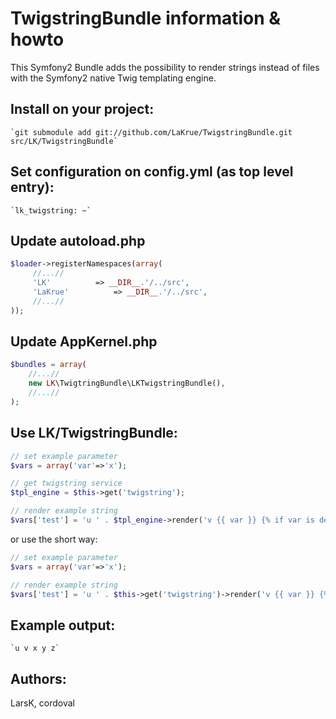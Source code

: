 TwigstringBundle information & howto
====================================

This Symfony2 Bundle adds the possibility to render strings instead of files with the Symfony2 native Twig templating engine.

Install on your project:
------------------------

    `git submodule add git://github.com/LaKrue/TwigstringBundle.git src/LK/TwigstringBundle`

Set configuration on config.yml (as top level entry):
-----------------------------------------------------

    `lk_twigstring: ~`

Update autoload.php
-------------------

``` php
$loader->registerNamespaces(array(
     //...//
     'LK'          => __DIR__.'/../src',
     'LaKrue'          => __DIR__.'/../src',
     //...//
));
````

Update AppKernel.php
--------------------

``` php
$bundles = array(
    //...//
    new LK\TwigtringBundle\LKTwigstringBundle(),
    //...//
);
```

Use LK/TwigstringBundle:
------------------------

``` php
// set example parameter
$vars = array('var'=>'x');

// get twigstring service
$tpl_engine = $this->get('twigstring');

// render example string
$vars['test'] = 'u ' . $tpl_engine->render('v {{ var }} {% if var is defined %} y {% endif %} z{% for i in 1..5 %} {{ i }}{% endfor %}', $vars);
```

or use the short way:

``` php
// set example parameter
$vars = array('var'=>'x');

// render example string
$vars['test'] = 'u ' . $this->get('twigstring')->render('v {{ var }} {% if var is defined %} y {% endif %} z{% for i in 1..5 %} {{ i }}{% endfor %}', $vars);
```

Example output:
---------------

    `u v x y z`

Authors:
--------
LarsK, cordoval